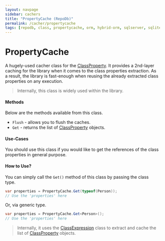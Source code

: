 ```yaml
---
layout: navpage
sidebar: cachers
title: "PropertyCache (RepoDb)"
permalink: /cacher/propertycache
tags: [repodb, class, propertycache, orm, hybrid-orm, sqlserver, sqlite, mysql, postgresql]
---
```


# PropertyCache

A hugely-used cacher class for the [ClassProperty](/class/classproperty). It provides a 2nd-layer caching for the library when it comes to the class properties extraction. As a result, the library is fast-enough when reusing the already extracted class properties on any execution.

> Internally, this class is widely used within the library.

#### Methods

Below are the methods available from this class.

- `Flush` - allows you to flush the caches.
- `Get` - returns the list of [ClassProperty](/class/classproperty) objects.

#### Use-Cases

You should use this class if you would like to get the references of the class properties in general purpose.

#### How to Use?

You can simply call the `Get()` method of this class by passing the class type.

```csharp
var properties = PropertyCache.Get(typeof(Person));
// Use the 'properties' here
```

Or, via generic type.

```csharp
var properties = PropertyCache.Get<Person>();
// Use the 'properties' here
```

> Internally, it uses the [ClassExpression](/class/classexpression) class to extract and cache the list of [ClassProperty](/class/classproperty) objects.
